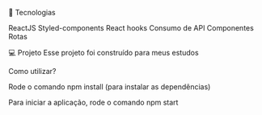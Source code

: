 🚀 Tecnologias

ReactJS
Styled-components
React hooks
Consumo de API
Componentes
Rotas

💻 Projeto Esse projeto foi construído para meus estudos

Como utilizar?

Rode o comando npm install (para instalar as dependências)

Para iniciar a aplicação, rode o comando npm start
